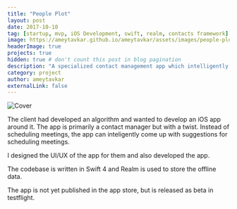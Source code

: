 ```yaml
---
title: "People Plot"
layout: post
date: 2017-10-10
tag: [startup, mvp, iOS Development, swift, realm, contacts framework]
image: https://ameytavkar.github.io/ameytavkar/assets/images/people-plot-ios-icon.png
headerImage: true
projects: true
hidden: true # don't count this post in blog pagination
description: "A specialized contact management app which intelligently suggests next set of possible contacts"
category: project
author: ameytavkar
externalLink: false
---
```


![Cover](https://ameytavkar.github.io/ameytavkar/assets/images/people-plot-cover.jpg)

The client had developed an algorithm and wanted to develop an iOS app around it. The app is primarily a contact manager but with a twist. Instead of scheduling meetings, the app can inteligently come up with suggestions for scheduling meetings.

I designed the UI/UX of the app for them and also developed the app.

The codebase is written in Swift 4 and Realm is used to store the offline data. 

The app is not yet published in the app store, but is released as beta in testflight.

